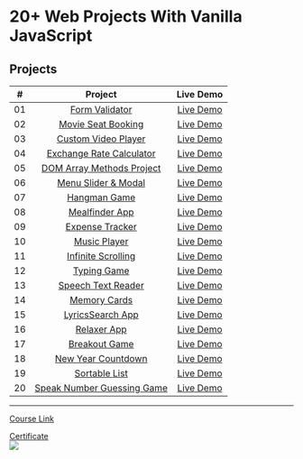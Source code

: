 # 20+ Web Projects With Vanilla JavaScript

## Projects

|  #  |                               Project                               |   Live Demo   |
| :-: | :-----------------------------------------------------------------: | :-----------: |
| 01  |           [Form Validator](./Projects/01-form-validator/)           | [Live Demo]() |
| 02  |       [Movie Seat Booking](./Projects/02-movie-seat-booking/)       | [Live Demo]() |
| 03  |      [Custom Video Player](./Projects/03-custom-video-player/)      | [Live Demo]() |
| 04  | [Exchange Rate Calculator](./Projects/04-exchange-rate-calculator/) | [Live Demo]() |
| 05  |    [DOM Array Methods Project](./Projects/05-dom-array-methods/)    | [Live Demo]() |
| 06  |       [Menu Slider & Modal](./Projects/06-modal-menu-slider/)       | [Live Demo]() |
| 07  |               [Hangman Game](./Projects/07-hangman/)                | [Live Demo]() |
| 08  |            [Mealfinder App](./Projects/08-meal-finder/)             | [Live Demo]() |
| 09  |          [Expense Tracker](./Projects/09-expense-tracker/)          | [Live Demo]() |
| 10  |             [Music Player](./Projects/10-quran-player/)             | [Live Demo]() |
| 11  |     [Infinite Scrolling](./Projects/11-infinte_scrolling_blog/)     | [Live Demo]() |
| 12  |              [Typing Game](./Projects/12-typing-game/)              | [Live Demo]() |
| 13  |       [Speech Text Reader](./Projects/13-speech-text-reader/)       | [Live Demo]() |
| 14  |             [Memory Cards](./Projects/14-memory-cards/)             | [Live Demo]() |
| 15  |           [LyricsSearch App](./Projects/15-quran-search/)           | [Live Demo]() |
| 16  |              [Relaxer App](./Projects/16-relaxer-app/)              | [Live Demo]() |
| 17  |            [Breakout Game](./Projects/17-breakout-game/)            | [Live Demo]() |
| 18  |       [New Year Countdown](./Projects/18-new-year-countdown/)       | [Live Demo]() |
| 19  |            [Sortable List](./Projects/19-sortable-list/)            | [Live Demo]() |
| 20  |   [Speak Number Guessing Game](./Projects/20-speak-number-guess/)   | [Live Demo]() |

---

[Course Link](https://www.udemy.com/course/web-projects-with-vanilla-javascript/?referralCode=F9B7C7FED834F91ADE75)<br>

[Certificate]()
<br>
<img src='https://via.placeholder.com/468x300?text=Certificate+Here' />
